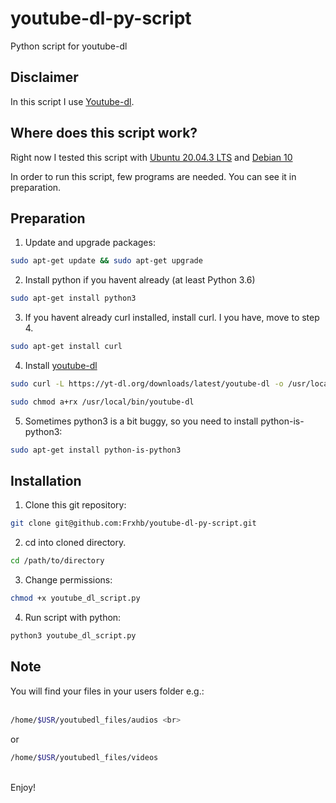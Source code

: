 # youtube-dl-py-script
Python script for youtube-dl
## Disclaimer
In this script I use [Youtube-dl](https://github.com/ytdl-org/youtube-dl).


## Where does this script work?
Right now I tested this script with [Ubuntu 20.04.3 LTS](https://releases.ubuntu.com/20.04/) and [Debian 10](https://www.debian.org/index.de.html)

In order to run this script, few programs are needed. You can see it in preparation.

## Preparation

1. Update and upgrade packages:

```bash
sudo apt-get update && sudo apt-get upgrade
```

2.  Install python if you havent already (at least Python 3.6)
```bash
sudo apt-get install python3
```
3. If you havent already curl installed, install curl. I you have, move to step 4.
```bash
sudo apt-get install curl
```
4. Install [youtube-dl](https://github.com/ytdl-org/youtube-dl#installation)
```bash
sudo curl -L https://yt-dl.org/downloads/latest/youtube-dl -o /usr/local/bin/youtube-dl

sudo chmod a+rx /usr/local/bin/youtube-dl
```
5. Sometimes python3 is a bit buggy, so you need to install python-is-python3:
```bash
sudo apt-get install python-is-python3
```
## Installation

1. Clone this git repository:
```bash
git clone git@github.com:Frxhb/youtube-dl-py-script.git
```
2. cd into cloned directory.
```bash
cd /path/to/directory
```
3. Change permissions:
```bash
chmod +x youtube_dl_script.py
```
4. Run script with python:
```bash
python3 youtube_dl_script.py
```

## Note

You will find your files in your users folder e.g.: 
<br>
<br>
```bash
/home/$USR/youtubedl_files/audios <br>
```

or <br>

```bash
/home/$USR/youtubedl_files/videos
```
<br> 
Enjoy!